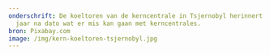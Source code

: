 ```yaml
---
onderschrift: De koeltoren van de kerncentrale in Tsjernobyl herinnert ook 37
  jaar na dato wat er mis kan gaan met kerncentrales.
bron: Pixabay.com
image: /img/kern-koeltoren-tsjernobyl.jpg
---
```

